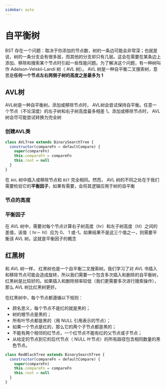 ```yaml
---
sidebar: auto
---
```


# 自平衡树

BST 存在一个问题：取决于你添加的节点数，树的一条边可能会非常深；也就是说，树的一条分支会有很多层，而其他的分支却只有几层。这会在需要在某条边上添加、移除和搜索某个节点时引起一些性能问题。为了解决这个问题，有一种树叫作 Adelson-Velskii-Landi 树（ AVL 树）。 AVL 树是一种自平衡二叉搜索树，意思是**任何一个节点左右两侧子树的高度之差最多为 1**

## AVL树

AVL树是一种自平衡树。添加或移除节点时， AVL树会尝试保持自平衡。任意一个节点（不论深度）的左子树和右子树高度最多相差 1。添加或移除节点时， AVL树会尽可能尝试转换为完全树

### 创建AVL类

```js
class AVLTree extends BinarySearchTree {
  constructor(compareFn = defaultCompare) {
    super(compareFn)
    this.compareFn = compareFn
    this.root = null
  }
}
```

在 `AVL` 树中插入或移除节点和 `BST` 完全相同。然而， AVL 树的不同之处在于我们需要检验它的**平衡因子**，如果有需要，会将其逻辑应用于树的自平衡

### 节点的高度

### 平衡因子

在 AVL 树中，需要对每个节点计算右子树高度（hr）和左子树高度（hl）之间的差值，该值（ hr－ hl）应为 0、 1 或-1。如果结果不是这三个值之一，则需要平衡该 AVL 树。这就是平衡因子的概念



## 红黑树

和 AVL 树一样， 红黑树也是一个自平衡二叉搜索树。我们学习了对 AVL 书插入和移除节点可能会造成旋转，所以我们需要一个包含多次插入和删除的自平衡树，红黑树是比较好的。如果插入和删除频率较低（我们更需要多次进行搜索操作），那么 AVL 树比红黑树更好。

在红黑树中，每个节点都遵循以下规则：

- 顾名思义，每个节点不是红的就是黑的；
- 树的根节点是黑的；
- 所有叶节点都是黑的（用 NULL 引用表示的节点）；
- 如果一个节点是红的，那么它的两个子节点都是黑的；
- 不能有两个相邻的红节点，一个红节点不能有红的父节点或子节点；
- 从给定的节点到它的后代节点（ NULL 叶节点）的所有路径包含相同数量的黑色节点。

```js
class RedBlackTree extends BinarySearchTree {
  constructor(compareFn = defaultCompare) {
    super(compareFn)
    this.compareFn = compareFn
    this.root = null
  }
}
```